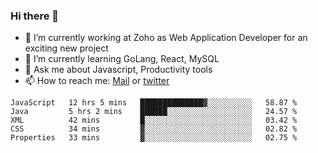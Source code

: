 ### Hi there 👋

- 🔭 I’m currently working at Zoho as Web Application Developer for an exciting new project
- 🌱 I’m currently learning GoLang, React, MySQL
- 💬 Ask me about Javascript, Productivity tools 
- 📫 How to reach me: [Mail](mailto:kvaishak007@gmail.com) or [twitter](https://twitter.com/_kvaishak)

<!--START_SECTION:waka-->
```text
JavaScript   12 hrs 5 mins   ██████████████▓░░░░░░░░░░   58.87 % 
Java         5 hrs 2 mins    ██████░░░░░░░░░░░░░░░░░░░   24.57 % 
XML          42 mins         █░░░░░░░░░░░░░░░░░░░░░░░░   03.42 % 
CSS          34 mins         ▓░░░░░░░░░░░░░░░░░░░░░░░░   02.82 % 
Properties   33 mins         ▓░░░░░░░░░░░░░░░░░░░░░░░░   02.75 % 
```
<!--END_SECTION:waka-->
